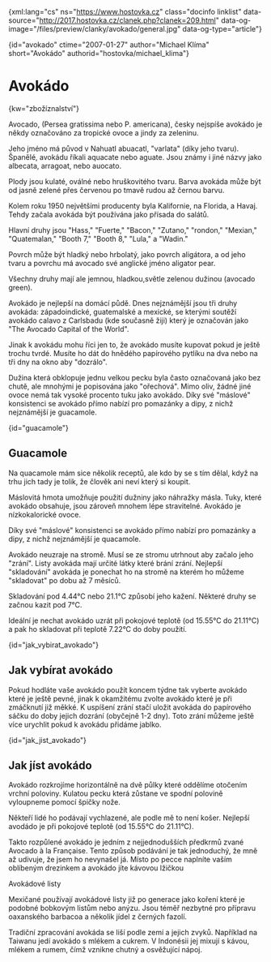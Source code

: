 
{xml:lang="cs" ns="https://www.hostovka.cz" class="docinfo linklist" data-source="http://2017.hostovka.cz/clanek.php?clanek=209.html" data-og-image="/files/preview/clanky/avokado/general.jpg" data-og-type="article"}

{id="avokado" ctime="2007-01-27" author="Michael Klíma" short="Avokádo" authorid="hostovka/michael_klima"}

# Avokádo

<!-- generated attribute kw by user_udpatekw.sh on 2019-03-11, do not edit -->

{kw="zbožíznalství"}

Avocado, (Persea gratissima nebo P. americana), česky nejspíše avokádo je někdy označováno za tropické ovoce a jindy za zeleninu.

Jeho jméno má původ v Nahuatl abuacatl, "varlata" (díky jeho tvaru). Španělé, avokádu říkali aquacate nebo aguate. Jsou známy i jiné názvy jako albecata, arragoat, nebo auocato.

Plody jsou kulaté, oválné nebo hruškovitého tvaru. Barva avokáda může být od jasně zelené přes červenou po tmavě rudou až černou barvu.

Kolem roku 1950 největšími producenty byla Kalifornie, na Florida, a Havaj. Tehdy začala avokáda být používána jako přísada do salátů.

Hlavní druhy jsou "Hass," "Fuerte," "Bacon," "Zutano," "rondon," "Mexian," "Quatemalan," "Booth 7," "Booth 8," "Lula," a "Wadin."

Povrch může být hladký nebo hrbolatý, jako povrch aligátora, a od jeho tvaru a povrchu má avocado své anglické jméno aligator pear.

Všechny druhy mají ale jemnou, hladkou,světle zelenou dužinou (avocado green).

Avokádo je nejlepší na domácí půdě. Dnes nejznámější jsou tři druhy avokáda: západoindické, guatemalské a mexické, se kterými soutěží avokádo calavo z Carlsbadu (kde současně žiji) který je označován jako "The Avocado Capital of the World".

Jinak k avokádu mohu říci jen to, že avokádo musíte kupovat pokud je ještě trochu tvrdé. Musíte ho dát do hnědého papírového pytlíku na dva nebo na tři dny na okno aby "dozrálo".

Dužina která obklopuje jednu velkou pecku byla často označovaná jako bez chutě, ale mnohými je popisována jako "ořechová". Mimo oliv, žádné jiné ovoce nemá tak vysoké procento tuku jako avokádo. Díky své "máslové" konsistenci se avokádo přímo nabízí pro pomazánky a dipy, z nichž nejznámější je guacamole.

{id="guacamole"}

## Guacamole

Na quacamole mám sice několik receptů, ale kdo by se s tím dělal, když na trhu jich tady je tolik, že člověk ani neví který si koupit.

Máslovitá hmota umožňuje použití dužniny jako náhražky másla. Tuky, které avokádo obsahuje, jsou zároveň mnohem lépe stravitelné. Avokádo je nízkokalorické ovoce.

Díky své "máslové" konsistenci se avokádo přímo nabízí pro pomazánky a dipy, z nichž nejznámější je quacamole.

Avokádo neuzraje na stromě. Musí se ze stromu utrhnout aby začalo jeho "zrání". Listy avokáda mají určité látky které brání zrání. Nejlepší "skladování" avokáda je ponechat ho na stromě na kterém ho můžeme "skladovat" po dobu až 7 měsíců.

Skladování pod 4.44°C nebo 21.1°C způsobí jeho kažení. Některé druhy se začnou kazit pod 7°C.

Ideální je nechat avokádo uzrát při pokojové teplotě (od 15.55°C do 21.11°C) a pak ho skladovat při teplotě 7.22°C do doby použití.

{id="jak\_vybirat\_avokado"}

## Jak vybírat avokádo

Pokud hodláte vaše avokádo použít koncem týdne tak vyberte avokádo které je ještě pevné, jinak k okamžitému zvolte avokádo které je při zmáčknutí již měkké. K uspíšení zrání stačí uložit avokáda do papírového sáčku do doby jejich dozrání (obyčejně 1-2 dny). Toto zrání můžeme ještě více urychlit pokud k avokádu přidáme jablko.

{id="jak\_jist\_avokado"}

## Jak jíst avokádo

Avokádo rozkrojíme horizontálně na dvě půlky které oddělíme otočením vrchní poloviny. Kulatou pecku která zůstane ve spodní polovině vyloupneme pomocí špičky nože.

Někteří lidé ho podávají vychlazené, ale podle mě to není košer. Nejlepší avodádo je při pokojové teplotě (od 15.55°C do 21.11°C).

Takto rozpůlené avokádo je jedním z nejjednodušších předkrmů zvané Avocado à la Française. Tento způsob podávání je tak jednoduchý, že mně až udivuje, že jsem ho nevynašel já. Místo po pecce naplníte vaším oblíbeným drezinkem a avokádo jíte kávovou lžičkou

Avokádové listy

Mexičané používají avokádové listy již po generace jako koření které je podobné bobkovým listům nebo anýzu. Jsou téměř nezbytné pro přípravu oaxanského barbacoa a několik jídel z černých fazolí.

Tradiční zpracování avokáda se liší podle zemí a jejich zvyků. Například na Taiwanu jedí avokádo s mlékem a cukrem. V Indonésii jej mixují s kávou, mlékem a rumem, čímž vznikne chutný a osvěžující nápoj.

